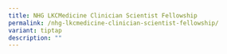 ```yaml
---
title: NHG LKCMedicine Clinician Scientist Fellowship
permalink: /nhg-lkcmedicine-clinician-scientist-fellowship/
variant: tiptap
description: ""
---
```

